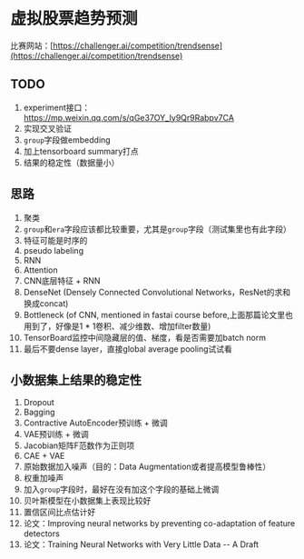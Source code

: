 # 虚拟股票趋势预测

比赛网站：[https://challenger.ai/competition/trendsense](https://challenger.ai/competition/trendsense)

## TODO

1. experiment接口：https://mp.weixin.qq.com/s/qGe37OY_Iy9Qr9Rabpv7CA
1. 实现交叉验证
1. `group`字段做embedding
1. 加上tensorboard summary打点
1. 结果的稳定性（数据量小）

## 思路

1. 聚类
1. `group`和`era`字段应该都比较重要，尤其是`group`字段（测试集里也有此字段）
1. 特征可能是时序的
1. pseudo labeling
1. RNN
1. Attention
1. CNN底层特征 + RNN
1. DenseNet (Densely Connected Convolutional Networks，ResNet的求和换成concat)
1. Bottleneck (of CNN, mentioned in fastai course before,上面那篇论文里也用到了，好像是1 * 1卷积、减少维数、增加filter数量)
1. TensorBoard监控中间隐藏层的值、梯度，看是否需要加batch norm
1. 最后不要dense layer，直接global average pooling试试看

## 小数据集上结果的稳定性

1. Dropout
1. Bagging
1. Contractive AutoEncoder预训练 + 微调
1. VAE预训练 + 微调
1. Jacobian矩阵F范数作为正则项
1. CAE + VAE
1. 原始数据加入噪声（目的：Data Augmentation或者提高模型鲁棒性）
1. 权重加噪声
1. 加入`group`字段时，最好在没有加这个字段的基础上微调
1. 贝叶斯模型在小数据集上表现比较好
1. 置信区间比点估计好
1. 论文：Improving neural networks by preventing co-adaptation of feature detectors
1. 论文：Training Neural Networks with Very Little Data -- A Draft
